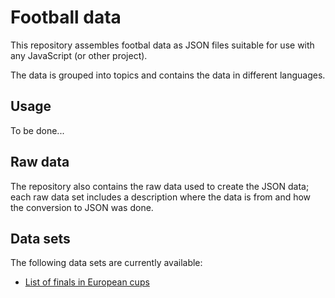 # Football data

This repository assembles footbal data as JSON files suitable for use with any JavaScript (or other project).

The data is grouped into topics and contains the data in different languages.


## Usage

To be done...


## Raw data

The repository also contains the raw data used to create the JSON data; each raw data set includes a description where the data is from and how the conversion to JSON was done.


## Data sets

The following data sets are currently available:

- [List of finals in European cups](src/europeanCupFinals)
